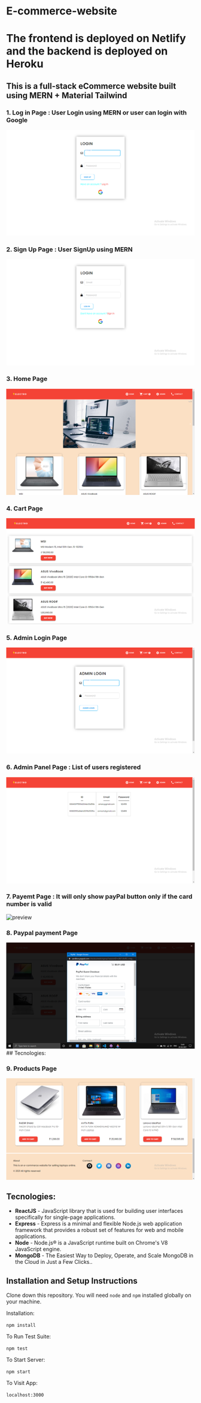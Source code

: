 # E-commerce-website
# The frontend is deployed on Netlify and the backend is deployed on Heroku 

## This is a full-stack eCommerce website built using MERN + Material Tailwind
### 1. Log in Page : User Login using MERN or user can login with Google
<img src="https://github.com/DEBARYA76/E-commerce-website/blob/main/ECOMMERCE-MERN-website/img/login.png" alt="preview" /> <br />

### 2. Sign Up Page : User SignUp using MERN
<img src="https://github.com/DEBARYA76/E-commerce-website/blob/main/ECOMMERCE-MERN-website/img/signup.png" alt="preview" /> <br />

### 3. Home Page
<img src="https://github.com/DEBARYA76/E-commerce-website/blob/main/ECOMMERCE-MERN-website/img/home.png" alt="preview" />

### 4. Cart Page
<img src="https://github.com/DEBARYA76/E-commerce-website/blob/main/ECOMMERCE-MERN-website/img/cart.png" alt="preview" /> <br />

### 5. Admin Login Page
<img src="https://github.com/DEBARYA76/E-commerce-website/blob/main/ECOMMERCE-MERN-website/img/admin.png" alt="preview" />

### 6. Admin Panel Page : List of users registered
<img src="https://github.com/DEBARYA76/E-commerce-website/blob/main/ECOMMERCE-MERN-website/img/AdminPanel.png" alt="preview" />

### 7. Payemt Page : It will only show payPal button only if the card number is valid 
<img src="https://github.com/DEBARYA76/E-commerce-website/main/blob/main/ECOMMERCE-MERN-website/img/Payment.png" alt="preview" /> <br />

### 8. Paypal payment Page
<img src="https://github.com/DEBARYA76/E-commerce-website/blob/main/ECOMMERCE-MERN-website/img/Paypal.png" alt="preview" />
## Tecnologies:

### 9. Products Page
<img src="https://github.com/DEBARYA76/E-commerce-website/blob/main/ECOMMERCE-MERN-website/img/ProductFooter.png" alt="preview" />


## Tecnologies:
- **ReactJS** - JavaScript library that is used for building user interfaces specifically for single-page applications.
- **Express** -  Express is a minimal and flexible Node.js web application framework that provides a robust set of features for web and mobile applications.
- **Node** - Node.js® is a JavaScript runtime built on Chrome's V8 JavaScript engine.
- **MongoDB** - The Easiest Way to Deploy, Operate, and Scale MongoDB in the Cloud in Just a Few Clicks..

## Installation and Setup Instructions

Clone down this repository. You will need `node` and `npm` installed globally on your machine.  

Installation:

`npm install`  

To Run Test Suite:  

`npm test`  

To Start Server:

`npm start`  

To Visit App:

`localhost:3000`  
